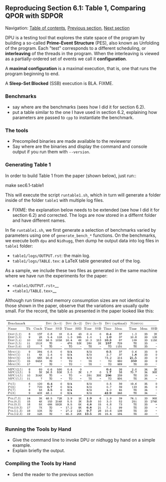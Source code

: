 ## Reproducing Section 6.1: Table 1, Comparing QPOR with SDPOR

Navigation: [Table of contents], [Previous section], [Next section]

[Table of contents]: 1-intro.md#index
[Previous section]: 2-compiling-tools.md
[Next section]: 4-section-6.2.md

DPU is a testing tool that explores the state space of the program by building a
so-called **Prime-Event Structure** (PES), also known as Unfolding of the program.
Each "test" corresponds to a different scheduling, or **interleaving** of the
threads in the program. When the interleaving is viewed as a partially-ordered
set of events we call it **configuration**.

A **maximal configuration** is a maximal execution, that is, one that runs the
program beginning to end.

A **Sleep-Set Blocked** (SSB) execution is BLA. FIXME.

### Benchmarks

- say where are the benchmarks (sees how I did it for section 6.2).
- put a table similar to the one I have used in section 6.2, explaining how
  parameters are passed to `cpp` to instantiate the benchmark.

### The tools

- Precompiled binaries are made available to the reviewersr
- Say where are the binaries and display the command and console output if you
  run them with `--version`.

### Generating Table 1

In order to build Table 1 from the paper (shown below), just run::

make sec6.1-table1

This will execute the script ``runtable1.sh``, which in turn will
generate a folder inside of the folder ``table1`` with multiple log files.

- FIXME: the explanation below needs to be extended (see how I did it for
  section 6.2) and corrected. The logs are now stored in a differnt folder and
  have different names.

In fie ``runtable1.sh``, we first generate a selection of benchmarks varied
by parameters using one of `generate_bench_*` functions. On the benchmarks,
we execute both `dpu` and `Nidhugg`, then dump he output data into log files
in `table1` folder:

- ``table1/logs/OUTPUT.rst``: the main log.
- ``table1/logs/TABLE.tex``: a LaTeX table generated out of the log.

As a sample, we include these two files as generated in the same machine where
we have run the experiments for the paper:

- `<table1/OUTPUT.rst>`__
- `<table1/TABLE.tex>`__

Although run times and memory consumption sizes are not identical to those
shown in the paper, observe that the variations are usually quite small.
For the record, the table as presented in the paper looked like this:

![table 1 in the paper](img/table1.png)

### Running the Tools by Hand

- Give the command line to invoke DPU or nidhugg by hand on a simple example.
- Explain briefly the output.

### Compiling the Tools by Hand

- Send the reader to the previous section
